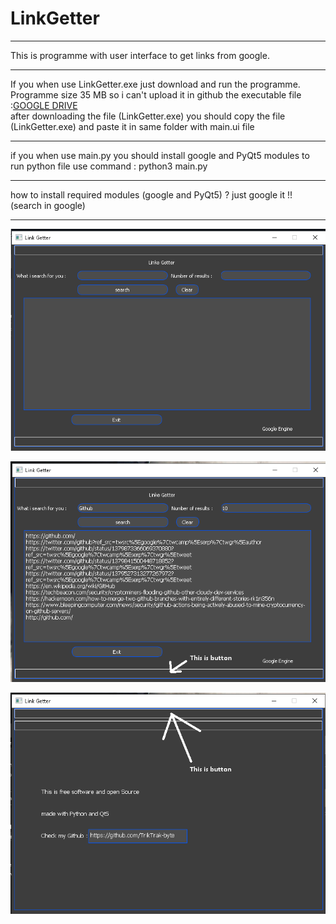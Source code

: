 # LinkGetter
________________________________________________________________________________
This is programme with user interface to get links from google.
_______________________________________________________________________________
If you when use LinkGetter.exe just download and run the programme.
Programme size 35 MB so i can't upload it in github
the executable file :[GOOGLE DRIVE ](https://drive.google.com/drive/folders/1wOK0_QcwROJ2uidU1oxPYUXpG-Hq7705?usp=sharing)  
after downloading the file (LinkGetter.exe) you should
copy the file (LinkGetter.exe) and paste it in same folder with main.ui  file
_______________________
if you when use main.py you should install google and PyQt5 modules 
to run python file use command : 
python3 main.py
________________________________________________________________________________
how to install required modules (google and PyQt5) ?
just google it !! (search in google)
_________________________________________________________________________________
![plot](./Images/Capture.PNG)

![plot](./Images/Capture2.PNG)

![plot](./Images/Capture3.PNG)


